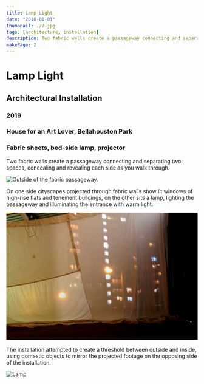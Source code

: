 ```yaml
---
title: Lamp Light
date: "2018-01-01"
thumbnail: ./2.jpg
tags: [architecture, installation]
description: Two fabric walls create a passageway connecting and separating two spaces, concealing and revealing each side as you walk through.
makePage: 2
---
```


# Lamp Light

## Architectural Installation

### 2019

### House for an Art Lover, Bellahouston Park

### Fabric sheets, bed-side lamp, projector

Two fabric walls create a passageway connecting and separating two spaces, concealing and revealing each side as you walk through.

![Outside of the fabric passageway.](./2.jpg)

On one side cityscapes projected through fabric walls show lit windows of high-rise flats and tenement buildings, on the other sits a lamp, lighting the passageway and illuminating the entrance with warm light.

![Looking at a cityscape projected onto the outside of the fabric passageway.](./1.jpg)

The installation attempted to create a threshold between outside and inside, using domestic objects to mirror the projected footage on the opposing side of the installation.

![Lamp](./3.JPG)
